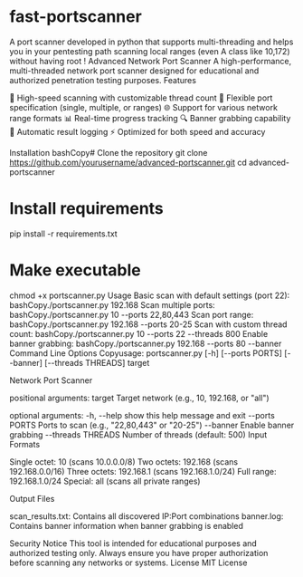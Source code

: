 # fast-portscanner
A port scanner developed in python that supports multi-threading and helps you in your pentesting path scanning local ranges (even A class like 10,172) without having root !
Advanced Network Port Scanner
A high-performance, multi-threaded network port scanner designed for educational and authorized penetration testing purposes.
Features

🚀 High-speed scanning with customizable thread count
🎯 Flexible port specification (single, multiple, or ranges)
🌐 Support for various network range formats
📊 Real-time progress tracking
🔍 Banner grabbing capability
💾 Automatic result logging
⚡ Optimized for both speed and accuracy

Installation
bashCopy# Clone the repository
git clone https://github.com/yourusername/advanced-portscanner.git
cd advanced-portscanner

# Install requirements
pip install -r requirements.txt

# Make executable
chmod +x portscanner.py
Usage
Basic scan with default settings (port 22):
bashCopy./portscanner.py 192.168
Scan multiple ports:
bashCopy./portscanner.py 10 --ports 22,80,443
Scan port range:
bashCopy./portscanner.py 192.168 --ports 20-25
Scan with custom thread count:
bashCopy./portscanner.py 10 --ports 22 --threads 800
Enable banner grabbing:
bashCopy./portscanner.py 192.168 --ports 80 --banner
Command Line Options
Copyusage: portscanner.py [-h] [--ports PORTS] [--banner] [--threads THREADS] target

Network Port Scanner

positional arguments:
  target           Target network (e.g., 10, 192.168, or "all")

optional arguments:
  -h, --help       show this help message and exit
  --ports PORTS    Ports to scan (e.g., "22,80,443" or "20-25")
  --banner         Enable banner grabbing
  --threads THREADS  Number of threads (default: 500)
Input Formats

Single octet: 10 (scans 10.0.0.0/8)
Two octets: 192.168 (scans 192.168.0.0/16)
Three octets: 192.168.1 (scans 192.168.1.0/24)
Full range: 192.168.1.0/24
Special: all (scans all private ranges)

Output Files

scan_results.txt: Contains all discovered IP:Port combinations
banner.log: Contains banner information when banner grabbing is enabled

Security Notice
This tool is intended for educational purposes and authorized testing only. Always ensure you have proper authorization before scanning any networks or systems.
License
MIT License

